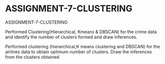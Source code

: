 # ASSIGNMENT-7-CLUSTERING
ASSIGNMENT-7-CLUSTERING

Performed Clustering(Hierarchical, Kmeans & DBSCAN) for the crime data and identify the number of clusters formed and draw inferences.

Performed clustering (hierarchical,K means clustering and DBSCAN) for the airlines data to obtain optimum number of clusters. 
Draw the inferences from the clusters obtained.

